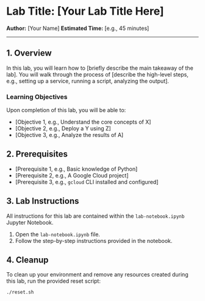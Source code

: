 # Lab Title: [Your Lab Title Here]

**Author:** [Your Name]
**Estimated Time:** [e.g., 45 minutes]

---

## 1. Overview

In this lab, you will learn how to [briefly describe the main takeaway of the lab]. You will walk through the process of [describe the high-level steps, e.g., setting up a service, running a script, analyzing the output].

### Learning Objectives

Upon completion of this lab, you will be able to:

* [Objective 1, e.g., Understand the core concepts of X]
* [Objective 2, e.g., Deploy a Y using Z]
* [Objective 3, e.g., Analyze the results of A]

## 2. Prerequisites

* [Prerequisite 1, e.g., Basic knowledge of Python]
* [Prerequisite 2, e.g., A Google Cloud project]
* [Prerequisite 3, e.g., `gcloud` CLI installed and configured]

## 3. Lab Instructions

All instructions for this lab are contained within the `lab-notebook.ipynb` Jupyter Notebook.

1. Open the `lab-notebook.ipynb` file.
2. Follow the step-by-step instructions provided in the notebook.

## 4. Cleanup

To clean up your environment and remove any resources created during this lab, run the provided reset script:

```bash
./reset.sh
```
